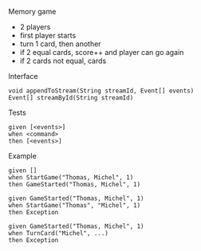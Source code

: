 Memory game

- 2 players
- first player starts
- turn 1 card, then another
- if 2 equal cards, score++ and player can go again
- if 2 cards not equal, cards

Interface
```
void appendToStream(String streamId, Event[] events)
Event[] streamById(String streamId)
```

Tests
```
given [<events>]
when <command>
then [<events>]
```


Example
```
given []
when StartGame("Thomas, Michel", 1)
then GameStarted("Thomas, Michel", 1)
```

```
given GameStarted("Thomas, Michel", 1)
when StartGame("Thomas", "Michel", 1)
then Exception
```

```
given GameStarted("Thomas, Michel", 1)
when TurnCard("Michel", ...)
then Exception
```